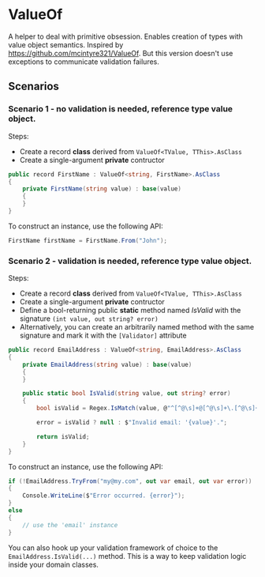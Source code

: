 # ValueOf

A helper to deal with primitive obsession. Enables creation of types with value object semantics. Inspired by https://github.com/mcintyre321/ValueOf. But this version doesn't use exceptions to communicate validation failures.

## Scenarios

### Scenario 1 - no validation is needed, **reference type** value object.

Steps:

- Create a record **class** derived from `ValueOf<TValue, TThis>.AsClass`
- Create a single-argument **private** contructor

```csharp
public record FirstName : ValueOf<string, FirstName>.AsClass
{
    private FirstName(string value) : base(value)
    {
    }
}
```

To construct an instance, use the following API:

```csharp
FirstName firstName = FirstName.From("John");
```

### Scenario 2 - validation is needed, **reference type** value object.

Steps:

- Create a record **class** derived from `ValueOf<TValue, TThis>.AsClass`
- Create a single-argument **private** contructor
- Define a bool-returning public **static** method named _IsValid_ with the signature `(int value, out string? error)`
- Alternatively, you can create an arbitrarily named method with the same signature and mark it with the `[Validator]` attribute

```csharp
public record EmailAddress : ValueOf<string, EmailAddress>.AsClass
{
    private EmailAddress(string value) : base(value)
    {
    }

    public static bool IsValid(string value, out string? error)
    {
        bool isValid = Regex.IsMatch(value, @"^[^@\s]+@[^@\s]+\.[^@\s]+$", RegexOptions.IgnoreCase);

        error = isValid ? null : $"Invalid email: '{value}'.";

        return isValid;
    }
}
```

To construct an instance, use the following API:

```csharp
if (!EmailAddress.TryFrom("my@my.com", out var email, out var error))
{
    Console.WriteLine($"Error occurred. {error}");
}
else
{
    // use the 'email' instance
}
```

You can also hook up your validation framework of choice to the `EmailAddress.IsValid(...)` method. This is a way to keep validation logic inside your domain classes.
